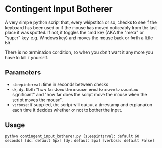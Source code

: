 # Contingent Input Botherer

A very simple python script that, every whipstitch or so, checks to see if the keyboard has been used or if the mouse has moved noticeably from the last place it was spotted. If not, it toggles the cmd key (AKA the "meta" or "super" key, e.g. Windows key) and moves the mouse back or forth a little bit.

There is no termination condition, so when you don't want it any more you have to kill it yourself.

## Parameters

* `sleepinterval`: time in seconds between checks
* `dx`, `dy`: Both "how far does the mouse need to move to count as significant" and "how far does the script move the mouse when the script moves the mouse".
* `verbose`: If supplied, the script will output a timestamp and explanation each time it decides whether or not to bother the input.

## Usage

`python contingent_input_botherer.py [sleepinterval: default 60 seconds] [dx: default 5px] [dy: default 5px] [verbose: default False]`
